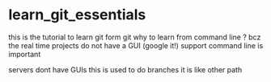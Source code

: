 # learn_git_essentials
this is the tutorial to learn git form git 
why to learn from command line ?
bcz the real time projects do not have a GUI (google it!) support
command line is important

servers dont have GUIs 
this is used to do branches
it is like other path
